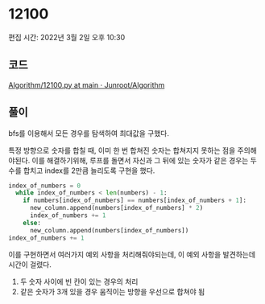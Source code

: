 # 12100

편집 시간: 2022년 3월 2일 오후 10:30

## 코드

[Algorithm/12100.py at main · Junroot/Algorithm](https://github.com/Junroot/Algorithm/blob/main/backjoon/12100.py)

## 풀이

bfs를 이용해서 모든 경우를 탐색하여 최대값을 구했다.

특정 방향으로 숫자를 합칠 때, 이미 한 번 합쳐진 숫자는 합쳐지지 못하는 점을 주의해야된다. 이를 해결하기위해, 루프를 돌면서 자신과 그 뒤에 있는 숫자가 같은 경우는 두 수를 합치고 index를 2만큼 늘리도록 구현을 했다.

```python
index_of_numbers = 0
  while index_of_numbers < len(numbers) - 1:
    if numbers[index_of_numbers] == numbers[index_of_numbers + 1]:
      new_column.append(numbers[index_of_numbers] * 2)
      index_of_numbers += 1
    else:
      new_column.append(numbers[index_of_numbers])
index_of_numbers += 1
```

이를 구현하면서 여러가지 예외 사항을 처리해줘야되는데, 이 예외 사항을 발견하는데 시간이 걸렸다.

1. 두 숫자 사이에 빈 칸이 있는 경우의 처리
2. 같은 숫자가 3개 있을 경우 움직이는 방향을 우선으로 합쳐야 됨